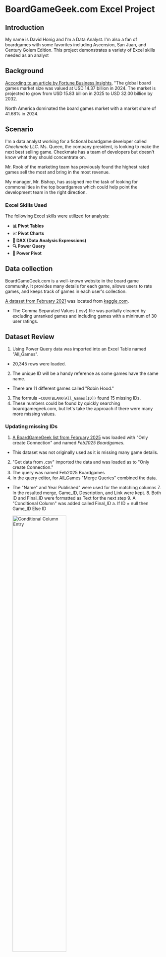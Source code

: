 # BoardGameGeek.com Excel Project

## Introduction

My name is David Honig and I'm a Data Analyst. I'm also a fan of boardgames with some favorites including Ascension, San Juan, and Century Golem Edition. This project demonstrates a variety of Excel skills needed as an analyst

## Background

[According to an article by Fortune Business Insights](https://www.fortunebusinessinsights.com/board-games-market-104972), "The global board games market size was valued at USD 14.37 billion in 2024. The market is projected to grow from USD 15.83 billion in 2025 to USD 32.00 billion by 2032.

North America dominated the board games market with a market share of 41.68% in 2024.
	
## Scenario

I'm a data analyst working for a fictional boardgame developer called *Checkmate LLC*. Ms. Queen, the company president, is looking to make the next best selling game. Checkmate has a team of developers but doesn't know what they should concentrate on.
	
Mr. Rook of the marketing team has previously found the highest rated games sell the most and bring in the  most revenue. 

My manager, Mr. Bishop, has assigned me the task of looking for commonalities in the top boardgames which could help point the development team in the right direction.

### Excel Skills Used

The following Excel skills were utilized for analysis:

- **📊 Pivot Tables**
- **📈 Pivot Charts**
- **🧮 DAX (Data Analysis Expressions)**
- **🔍 Power Query**
- **💪 Power Pivot**
 
## Data collection

BoardGameGeek.com is a well-known website in the board game community. It provides many details for each game, allows users to rate games, and keeps track of games in each user's collection.
	
[A dataset from February 2021](https://www.kaggle.com/datasets/melissamonfared/board-games) was located from [kaggle.com](www.kaggle.com).
- The Comma Separated Values (.csv) file was partially cleaned by excluding unranked games and including games with a minimum of 30 user ratings.
	
## Dataset Review
1. Using Power Query data was imported into an Excel Table named "All_Games". 
  - 20,345 rows were loaded.
2. The unique ID will be a handy reference as some games have the same name.
  - There are 11 different games called "Robin Hood."
3. The formula `=COUNTBLANK(All_Games[ID])` found 15 missing IDs.
4. These numbers could be found by quickly searching boardgamegeek.com, but let's take the approach if there were many more missing values.

### Updating missing IDs

1. [A BoardGameGeek list from February 2025](https://www.kaggle.com/datasets/bwandowando/boardgamegeek-board-games-reviews-jan-2025) was loaded with "Only create Connection" and named *Feb2025 Boardgames*.  
  - This dataset was not originally used as it is missing many game details.
2. "Get data from .csv" imported the data and was loaded as to "Only create Connection."
3. The query was named Feb2025 Boardgames
4. In the query editor, for All_Games "Merge Queries" combined the data.
  - The "Name" and Year Published" were used for the matching columns
	7. In the resulted merge, Game_ID, Description, and Link were kept.
	8. Both ID and Final_ID were formatted as Text for the next step
	9. A "Conditional Column" was added called Final_ID
		a. If ID = null then Game_ID
		 Else ID

	<img src="/Images/conditional_column.png" width=60% alt="Conditional Column Entry">
	
-------------------

	5. 

	11. Cleaning up, the two extra ID columns were removed.
	12. Two games were left with null values. 
	13. For completeness, two more clauses were added to the conditional formatting.

	15. Final_ID was renamed to ID
	16. Duplicate rows were removed  using Remove Rows --> Remove Duplicates

	
Data exploration
	1. Boardgamegeek allows all users to rank games on a scale of 1-10.
	2. Each boardgame has a "Rating Average" calculated by averaging all user ratings whether they have played the game or not.
		a. This is a limitation, though I don't believe  many people are rating games they have never played.
	3. These are the column statistics for the Rating Average
	4. Count	20345
	Error	0
	Empty	0
	Distinct	622
	Unique	79
	NaN	0
	Zero	0
	Min	1.05
	Max	9.58
	Average	6.403226663
	Standard deviation	0.935910525920439

	
	
	
	
	
	
	
	
	
	
	
	
	
	
	
	
	
## When did we get so popular?

1. The table All_Games was added to the Data Model and a count of all games was calculated: `Game_Count:=DISTINCTCOUNT(All_games[ID])`
2. Median of the Rating Average was calculated: `All_Games_Median:=MEDIAN(All_games[Rating Average])`
3. Looking at the pivotchart **"How Many Boardgames Have Been Created Over Time?"**, over the past 20 years the number of boardgames have greatly increased. With the advent of crowdfunding platforms like Kickstarter and Indiegogo numerous small developers have been able to release their games.  

	<img src="/Images/boardgames_over_time.png" width=100% alt="Boardgames over time">  
	
The histogram **"How Are All the Boardgames Rated"** uses the "Rating Average" column creating a nice bell curve with a median value is 6.43.  

	<img src="/Images/how_are_all_games_rated.png" width=100% alt="How Are All the Games Rated">	

## Do you have a game recommendation?

- The 90th and 95th percentile were calculated: `90th_Percentile:=PERCENTILE.INC(All_games[Rating Average],0.90)` (changing the final element for 95th percentile)
- Two more measure were created to count the number of games in these percentiles.
```
 Count_of_90th_Percentile:=VAR PercentileValue = [90th_Percentile]
			RETURN
			COUNTROWS(
			 FILTER(
			 All_games,
			 All_games[Rating Average] >= PercentileValue
			 )
			)
```
- The 90th percentile was chosen with 2,075 games with a rating average of 7.56 or higher compared to the 95th percentile with 1,038 games and a rating average of 7.88 or higher.
			
- A new query named "Top_Games" was referenced and filter applied to the Rating Average for those greater than or equal to 7.56.
- Column statistics were checked to make sure there were 2,075 rows and the query was added to the data model

# Let's be explicit

Explicit measures were added including:
1. The count of games: `Count_TopGames:=DISTINCTCOUNT(TopGames[ID])`
2. Percent of the top games:
```
Percent_of_games:=DIVIDE(
COUNT(TopGames[ID]),
CALCULATE(COUNT(TopGames[ID]), ALL(TopGames)))
```
3. Rating Average: `Rating_Average_TopGames:=AVERAGE(TopGames[Rating Average])`
4. Complexity Average: `Complexity_Average_TopGames:=AVERAGE(TopGames[Complexity Average])`

## How many can play?

The sheet "# of Players" compares the Minimum and Maximum number of player to the Rating Average.
1. The most common minimum number of player for the top games are 2 at 1,188 games and 1 at 741 games.  

	<img src="/Images/min_players.png" width=60% alt="Minimum Number of Players">	  
	
3. The most common maximum number of player for the top games are 4 at 666 games and 2 at 630 games.  

	<img src="/Images/max_players.png" width=60% alt="Maximum Number of Players">  

### Going on a side quest

Top_Games was referenced to create "Top_Games_Minimum_Players" with a filter applied to Min Players for any values >=5.
- In the Top Games, only 13 require more than 4 players
- Changing the filer again, only 39 games require more than 3 players.

## One more round?

The sheets "Play Time" includes a bar chart with the top 20 play times.
- 120, 60, and 90 minutes are the most popular followed by 180, 30, and 45.
- Between 1 and 2 hours is the ideal play time. It's long enough to have engaging gameplay and strategy, yet short enough to prevent the game from becoming tedious.  

		<img src="/Images/play_time.png" width=75% alt="Minimumn Play Time">  
		
## More complicated than Trouble

The sheet "Minimum Age" includes the bar chart "What is the Minimum Player Age of the Top Games?"
		a. The top games recommend players be at least 12 to 14 years old.
		b. At this age they would be mature enough to understand the rules and come up with a strategy.  
		
		<img src="/Images/min_age.png" width=60% alt="Minimum Recommended Player Age">

## Do you  have any Jacks?

While there are over 20,000 boardgames with a myriad of designs and themes, there are similar ways the games are played.
Boardgame mechanics are the specific rules and systems that define how a game is played, influencing player actions, outcomes, and the overall flow of the game. They dictate everything from turn order to how players achieve victory. Each game typically has multiple mechanics.
Some common mechanics include:
- Dice rolling: Adding an element of chance and random outcomes. 
- Card drafting: Players select from a pool of cards, then pass them to another player to select.
- Area control: Players compete to control areas on a map or board. 
- Set collection: Players collect specific sets of items or cards to score points
	
The "Top_Games" query was referenced creating a new query named "Top_Games_Mechanics".
1. Cleaning up the data, 27 games were found with no mechanic listed.
2. Blank cells were replaced with "None Listed."
3. Each mechanic was split into 17 new columns which were then unpivoted.
4. Data was saved to a PivotTable Report and the query was added to the data model.
5. The new sheet was renamed to "Game Mechanics".
6. The "Count_Mechanic" explicit measure was created: `Count_Top_Game_Mechanics:=COUNT(Top_Games_Mechanics[Top_Game_Mechanics])`
7. To know how many game mechanics are available, a distinct measure was created: `Distinct_Top_Game_Mechanics:=DISTINCTCOUNT(Top_Games_Mechanics[Top_Game_Mechanics])`
8. A percentage measure was added to know how often each mechanic is used compared to the usage of all mechanics:  with the formula:
```
Percent_of_Mechanic_to_all_mechanics:=DIVIDE(
	 COUNT([Top_Game_Mechanics]),
	 CALCULATE(COUNT(Top_Games_Mechanics[Top_Game_Mechanics]), ALL(Top_Games_Mechanics))
	 )
```	
9. The sheet "Game Mechanics" was created with a Pivot Table from the Data Model.
- Board game players seem to like the excitement and uncertainty of rolling their math rocks (dice) with 1,029 of the top games using the "Dice Rolling" mechanic.
- This is followed by Variable Player Powers, Simulation, Hand Management, and a Hexagon Grid used in ~500 of the top games.  

		<img src="/Images/top_game_mechanics.png" width=60% alt="Top Boardgame Game Mechanics">

## Wait, what am I supposed to do next?

For each game, Boardgamegeek assigns a complexity rating between 1 and 5 defined as a "Community rating for how difficult a game is to understand. Lower rating (lighter weight) means easier."

1. A new column "Complexity Rounded" was created: `Number.RoundDown([Difficulty] / 0.25) * 0.25`
2. "Complexity_Buckets" creates clear value buckets: `Text.From([Complexity_Rounded]) & " - " & Text.From([Complexity_Rounded]+ 0.25)`
3. The bar chart "How Difficult Are the Top Games to Understand?" with a slicer shows the top games mainly lie between 2 and 3.25.  

		<img src="/Images/top_game_complexity.png" width=60% alt="Complexity Graph of Top Games">
		
# What should the Checkmate LLC developers focus on?

Reviewing each metric they should create a game with:
1. A minimum of 2 players to play
2. Will support 4 or more players
3. Take 1 - 2 hours to complete
4. Able to be played by those as young as 12
5. Involve dice rolling, as well as either Variable Player Powers, Simulation, Hand Management, or a Hexagonal Grid.
6. Have a complexity between 2 - 4 out of 5.

## Current offerings
There are already 9 games as of February 2021 which meet this criteria
- Bora Bora
- Carnevale: Vicious Fighting Along the Canals of Venice
- Company of Heroes
- Raiders of the North Sea
- The Castles of Burgundy
- Warhammer 40,000: Kill Team
- Warhammer Age of Sigmar: Warcry Starter Set
- Warmachine Prime Mk II
- Yohei

